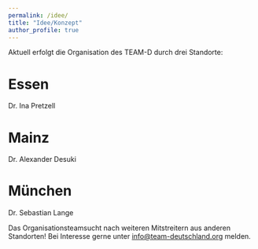 ```yaml
---
permalink: /idee/
title: "Idee/Konzept"
author_profile: true
---
```


Aktuell erfolgt die Organisation des TEAM-D durch drei Standorte:
# Essen
Dr. Ina Pretzell[<i class="fas fa-link" aria-hidden="true"></i>](https://wtz-essen.de/index.php?id=232) 

# Mainz
Dr. Alexander Desuki[<i class="fas fa-link" aria-hidden="true"></i>](https://www.unimedizin-mainz.de/3-med/startseite/mitarbeiter/aerztliche-mitarbeiter.html#c193692) 

# München
Dr. Sebastian Lange[<i class="fas fa-link" aria-hidden="true"></i>](https://www.med2.mri.tum.de/de/team/cv/lange.php) 

Das Organisationsteamsucht nach weiteren Mitstreitern aus anderen Standorten! Bei Interesse gerne unter info@team-deutschland.org melden.
